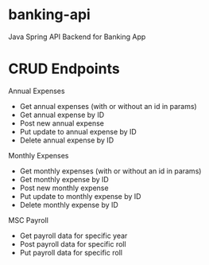 # banking-api
Java Spring API Backend for Banking App

# CRUD Endpoints
Annual Expenses
- Get annual expenses (with or without an id in params)
- Get annual expense by ID
- Post new annual expense
- Put update to annual expense by ID
- Delete annual expense by ID

Monthly Expenses
- Get monthly expenses (with or without an id in params)
- Get monthly expense by ID
- Post new monthly expense
- Put update to monthly expense by ID
- Delete monthly expense by ID

MSC Payroll
- Get payroll data for specific year
- Post payroll data for specific roll
- Put payroll data for specific roll